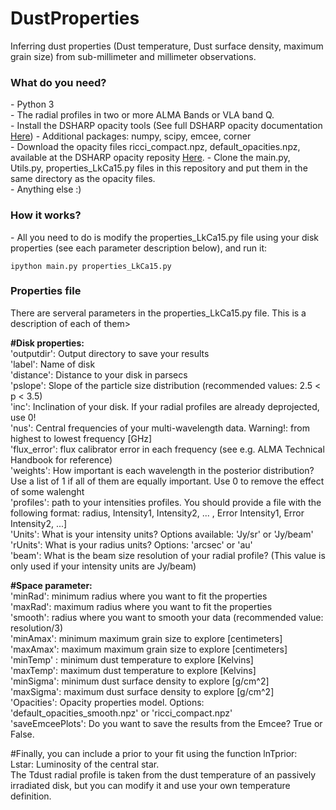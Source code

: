 # DustProperties
Inferring dust properties (Dust temperature, Dust surface density, maximum grain size) from sub-millimeter and millimeter observations.


<h3>What do you need?</h3>
- Python 3 <br/>
- The radial profiles in two or more ALMA Bands or VLA band Q.<br/>
- Install the DSHARP opacity tools (See full DSHARP opacity documentation <a href='https://github.com/birnstiel/dsharp_opac/' target="_blank"> Here</a>)
- Additional packages: numpy, scipy, emcee, corner <br/>
- Download the opacity files ricci_compact.npz, default_opacities.npz, available at the DSHARP opacity reposity <a href='https://github.com/birnstiel/dsharp_opac/tree/master/dsharp_opac/data' target="_blank"> Here</a>.
- Clone the main.py, Utils.py, properties_LkCa15.py files in this repository and put them in the same directory as the opacity files. <br/>
- Anything else :)


<h3>How it works?</h3>
- All you need to do is modify the properties_LkCa15.py file using your disk properties (see each parameter description below), and run it:

<pre><code>ipython main.py properties_LkCa15.py</code></pre> 

<h3>Properties file</h3>
There are serveral parameters in the properties_LkCa15.py file. This is a description of each of them>

<b>#Disk properties:</b> <br/>
'outputdir': Output directory to save your results <br/>
'label': Name of disk  <br/>
'distance': Distance to your disk in parsecs  <br/>
'pslope': Slope of the particle size distribution (recommended values: 2.5 < p < 3.5)  <br/>
'inc': Inclination of your disk. If your radial profiles are already deprojected, use 0!  <br/>
'nus': Central frequencies of your multi-wavelength data. Warning!: from highest to lowest frequency [GHz]  <br/>
'flux_error': flux calibrator error in each frequency (see e.g. ALMA Technical Handbook for reference)  <br/>
'weights': How important is each wavelength in the posterior distribution? Use a list of 1 if all of them are equally important. Use 0 to remove the effect of some walenght  <br/>
'profiles': path to your intensities profiles. You should provide a file with the following format: radius, Intensity1, Intensity2, ... , Error Intensity1, Error Intensity2, ...]  <br/>
'Units': What is your intensity units? Options available: 'Jy/sr' or 'Jy/beam'  <br/>
'rUnits': What is your radius units? Options: 'arcsec' or 'au'  <br/>
'beam': What is the beam size resolution of your radial profile? (This value is only used if your intensity units are Jy/beam)  <br/>


<b>#Space parameter:</b> <br/>
'minRad': minimum radius where you want to fit the properties  <br/>
'maxRad': maximum radius where you want to fit the properties <br/>
'smooth': radius where you want to smooth your data (recommended value:  resolution/3)  <br/>
'minAmax': minimum maximum grain size to explore [centimeters]  <br/>
'maxAmax': maximum maximum grain size to explore [centimeters]  <br/>
'minTemp' : minimum dust temperature to explore [Kelvins]  <br/>
'maxTemp': maximum dust temperature to explore [Kelvins]  <br/>
'minSigma': minimum dust surface density to explore [g/cm^2]  <br/>
'maxSigma': maximum dust surface density to explore [g/cm^2]  <br/>
'Opacities': Opacity properties model. Options: 'default_opacities_smooth.npz' or 'ricci_compact.npz'  <br/>
'saveEmceePlots': Do you want to save the results from the Emcee? True or False.  <br/>

</b>#Finally, you can include a prior to your fit using the function lnTprior:</b>  <br/>
Lstar: Luminosity of the central star.  <br/>
The Tdust radial profile is taken from the dust temperature of an passively irradiated disk, but you can modify it and use your own temperature definition.
